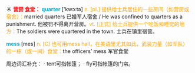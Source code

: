 ☀ <font color="red">**营房 食堂：**</font>
<font color="sky blue">**quarter**</font> ['kwɔ:tə] 
<font color="orange">n. [pl.] 提供给士兵居住的一些房间（如营房或宿舍）：</font>married quarters 已婚军人宿舍 / He was confined to quarters as a punishment. 他被罚不得离开营房。<font color="orange">vt. [正式] 给士兵提供一个吃饭和睡觉的地方：</font>The soldiers were quartered in the town. 士兵在镇里宿营。

<font color="sky blue">**mess**</font> [mes] 
<font color="orange">n. [C] 也可用mess hall，在美语里尤其如此，武装力量（如军队）的一栋（或一间）食堂：</font>the officers’ mess 军官食堂

周边词汇补充：
· tent可指帐篷；
· fly可指帐篷的门帘。

